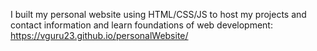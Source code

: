 I built my personal website using HTML/CSS/JS to host my projects and contact information and learn foundations of web development: https://vguru23.github.io/personalWebsite/
